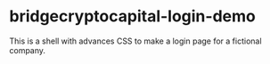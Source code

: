 # bridgecryptocapital-login-demo
This is a shell with advances CSS to make a login page for a fictional company. 
